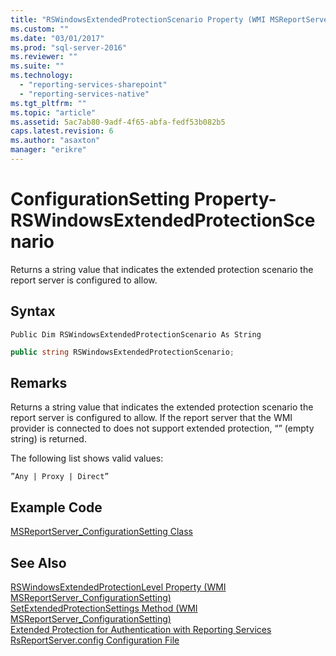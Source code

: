 ```yaml
---
title: "RSWindowsExtendedProtectionScenario Property (WMI MSReportServer_ConfigurationSetting) | Microsoft Docs"
ms.custom: ""
ms.date: "03/01/2017"
ms.prod: "sql-server-2016"
ms.reviewer: ""
ms.suite: ""
ms.technology: 
  - "reporting-services-sharepoint"
  - "reporting-services-native"
ms.tgt_pltfrm: ""
ms.topic: "article"
ms.assetid: 5ac7ab80-9adf-4f65-abfa-fedf53b082b5
caps.latest.revision: 6
ms.author: "asaxton"
manager: "erikre"
---
```

# ConfigurationSetting Property-RSWindowsExtendedProtectionScenario
  Returns a string value that indicates the extended protection scenario the report server is configured to allow.  
  
## Syntax  
  
```vb#  
Public Dim RSWindowsExtendedProtectionScenario As String  
```  
  
```c#  
public string RSWindowsExtendedProtectionScenario;  
```  
  
## Remarks  
 Returns a string value that indicates the extended protection scenario the report server is configured to allow. If the report server that the WMI provider is connected to does not support extended protection, “” (empty string) is returned.  
  
 The following list shows valid values:  
  
 `”Any | Proxy | Direct”`  
  
## Example Code  
 [MSReportServer_ConfigurationSetting Class](../../reporting-services/wmi-provider-library-reference/msreportserver-configurationsetting-class.md)  
  
## See Also  
 [RSWindowsExtendedProtectionLevel Property &#40;WMI MSReportServer_ConfigurationSetting&#41;](../Topic/RSWindowsExtendedProtectionLevel%20Property%20\(WMI%20MSReportServer_ConfigurationSetting\).md)   
 [SetExtendedProtectionSettings Method &#40;WMI MSReportServer_ConfigurationSetting&#41;](../Topic/SetExtendedProtectionSettings%20Method%20\(WMI%20MSReportServer_ConfigurationSetting\).md)   
 [Extended Protection for Authentication with Reporting Services](../../reporting-services/security/extended-protection-for-authentication-with-reporting-services.md)   
 [RsReportServer.config Configuration File](../../reporting-services/report-server/rsreportserver.config-configuration-file.md)  
  
  